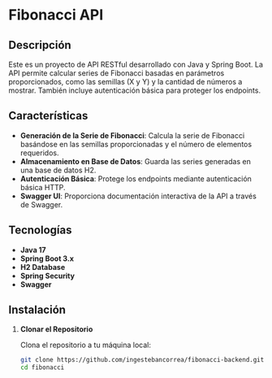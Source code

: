 # Fibonacci API

## Descripción

Este es un proyecto de API RESTful desarrollado con Java y Spring Boot. La API permite calcular series de Fibonacci basadas en parámetros proporcionados, como las semillas (X y Y) y la cantidad de números a mostrar. También incluye autenticación básica para proteger los endpoints.

## Características

- **Generación de la Serie de Fibonacci**: Calcula la serie de Fibonacci basándose en las semillas proporcionadas y el número de elementos requeridos.
- **Almacenamiento en Base de Datos**: Guarda las series generadas en una base de datos H2.
- **Autenticación Básica**: Protege los endpoints mediante autenticación básica HTTP.
- **Swagger UI**: Proporciona documentación interactiva de la API a través de Swagger.

## Tecnologías

- **Java 17**
- **Spring Boot 3.x**
- **H2 Database**
- **Spring Security**
- **Swagger**

## Instalación

1. **Clonar el Repositorio**

   Clona el repositorio a tu máquina local:

   ```bash
   git clone https://github.com/ingestebancorrea/fibonacci-backend.git
   cd fibonacci